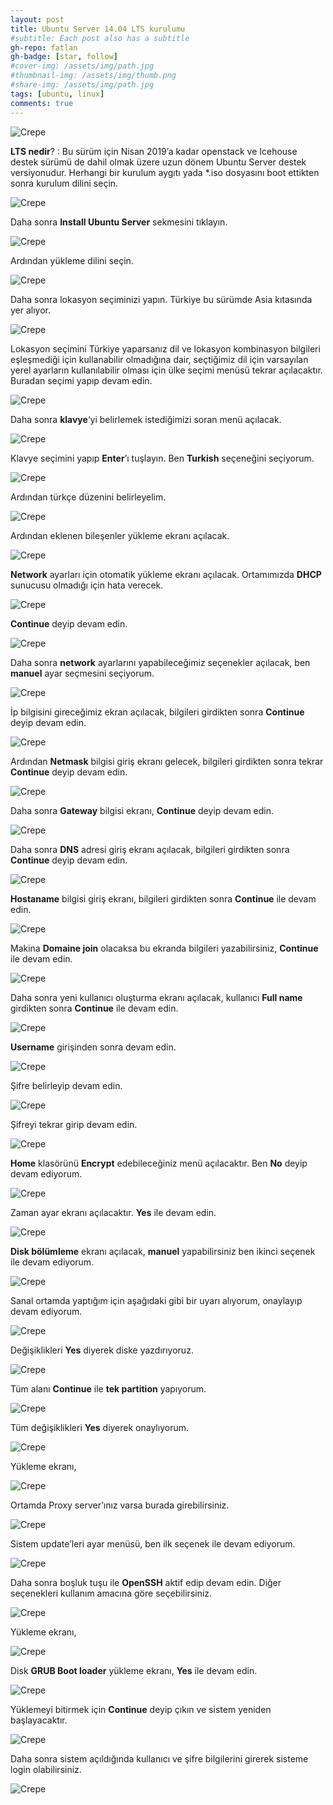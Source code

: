 ```yaml
---
layout: post
title: Ubuntu Server 14.04 LTS kurulumu
#subtitle: Each post also has a subtitle
gh-repo: fatlan
gh-badge: [star, follow]
#cover-img: /assets/img/path.jpg
#thumbnail-img: /assets/img/thumb.png
#share-img: /assets/img/path.jpg
tags: [ubuntu, linux]
comments: true
---
```

![Crepe](/assets/img/ubun14-inst/ubun14-ins01.png)

**LTS nedir**? : Bu sürüm için Nisan 2019’a kadar openstack ve Icehouse destek sürümü de dahil olmak üzere uzun dönem Ubuntu Server destek versiyonudur.
Herhangi bir kurulum aygıtı yada *.iso dosyasını boot ettikten sonra kurulum dilini seçin.

![Crepe](/assets/img/ubun14-inst/ubun14-ins02.png)

Daha sonra **Install Ubuntu Server** sekmesini tıklayın.

![Crepe](/assets/img/ubun14-inst/ubun14-ins03.png)

Ardından yükleme dilini seçin.

![Crepe](/assets/img/ubun14-inst/ubun14-ins04.png)

Daha sonra lokasyon seçiminizi yapın. Türkiye bu sürümde Asia kıtasında yer alıyor.

![Crepe](/assets/img/ubun14-inst/ubun14-ins05.png)

Lokasyon seçimini Türkiye yaparsanız dil ve lokasyon kombinasyon bilgileri eşleşmediği için kullanabilir olmadığına dair, seçtiğimiz dil için varsayılan yerel ayarların kullanılabilir olması için ülke seçimi menüsü tekrar açılacaktır.
Buradan seçimi yapıp devam edin.

![Crepe](/assets/img/ubun14-inst/ubun14-ins06.png)

Daha sonra **klavye**‘yi belirlemek istediğimizi soran menü açılacak.

![Crepe](/assets/img/ubun14-inst/ubun14-ins07.png)

Klavye seçimini yapıp **Enter**’ı tuşlayın. Ben **Turkish** seçeneğini seçiyorum.

![Crepe](/assets/img/ubun14-inst/ubun14-ins08.png)

Ardından türkçe düzenini belirleyelim.

![Crepe](/assets/img/ubun14-inst/ubun14-ins09.png)

Ardından eklenen bileşenler yükleme ekranı açılacak.

![Crepe](/assets/img/ubun14-inst/ubun14-ins10.png)

**Network** ayarları için otomatik yükleme ekranı açılacak. Ortamımızda **DHCP** sunucusu olmadığı için hata verecek.

![Crepe](/assets/img/ubun14-inst/ubun14-ins11.png)

**Continue** deyip devam edin.

![Crepe](/assets/img/ubun14-inst/ubun14-ins12.png)

Daha sonra **network** ayarlarını yapabileceğimiz seçenekler açılacak, ben **manuel** ayar seçmesini seçiyorum.

![Crepe](/assets/img/ubun14-inst/ubun14-ins13.png)

İp bilgisini gireceğimiz ekran açılacak, bilgileri girdikten sonra **Continue** deyip devam edin.

![Crepe](/assets/img/ubun14-inst/ubun14-ins14.png)

Ardından **Netmask** bilgisi giriş ekranı gelecek, bilgileri girdikten sonra tekrar **Continue** deyip devam edin.

![Crepe](/assets/img/ubun14-inst/ubun14-ins15.png)

Daha sonra **Gateway** bilgisi ekranı, **Continue** deyip devam edin.

![Crepe](/assets/img/ubun14-inst/ubun14-ins16.png)

Daha sonra **DNS** adresi giriş ekranı açılacak, bilgileri girdikten sonra **Continue** deyip devam edin.

![Crepe](/assets/img/ubun14-inst/ubun14-ins17.png)

**Hostaname** bilgisi giriş ekranı, bilgileri girdikten sonra **Continue** ile devam edin.

![Crepe](/assets/img/ubun14-inst/ubun14-ins18.png)

Makina **Domaine join** olacaksa bu ekranda bilgileri yazabilirsiniz, **Continue** ile devam edin.

![Crepe](/assets/img/ubun14-inst/ubun14-ins19.png)

Daha sonra yeni kullanıcı oluşturma ekranı açılacak, kullanıcı **Full name** girdikten sonra **Continue** ile devam edin.

![Crepe](/assets/img/ubun14-inst/ubun14-ins20.png)

**Username** girişinden sonra devam edin.

![Crepe](/assets/img/ubun14-inst/ubun14-ins21.png)

Şifre belirleyip devam edin.

![Crepe](/assets/img/ubun14-inst/ubun14-ins22.png)

Şifreyi tekrar girip devam edin.

![Crepe](/assets/img/ubun14-inst/ubun14-ins23.png)

**Home** klasörünü **Encrypt** edebileceğiniz menü açılacaktır. Ben **No** deyip devam ediyorum.

![Crepe](/assets/img/ubun14-inst/ubun14-ins24.png)

Zaman ayar ekranı açılacaktır. **Yes** ile devam edin.

![Crepe](/assets/img/ubun14-inst/ubun14-ins25.png)

**Disk bölümleme** ekranı açılacak, **manuel** yapabilirsiniz ben ikinci seçenek ile devam ediyorum.

![Crepe](/assets/img/ubun14-inst/ubun14-ins26.png)

Sanal ortamda yaptığım için aşağıdaki gibi bir uyarı alıyorum, onaylayıp devam ediyorum.

![Crepe](/assets/img/ubun14-inst/ubun14-ins27.png)

Değişiklikleri **Yes** diyerek diske yazdırıyoruz.

![Crepe](/assets/img/ubun14-inst/ubun14-ins28.png)

Tüm alanı **Continue** ile **tek partition** yapıyorum.

![Crepe](/assets/img/ubun14-inst/ubun14-ins29.png)

Tüm değişiklikleri **Yes** diyerek onaylıyorum.

![Crepe](/assets/img/ubun14-inst/ubun14-ins30.png)

Yükleme ekranı,

![Crepe](/assets/img/ubun14-inst/ubun14-ins31.png)

Ortamda Proxy server’ınız varsa burada girebilirsiniz.

![Crepe](/assets/img/ubun14-inst/ubun14-ins32.png)

Sistem update’leri ayar menüsü, ben ilk seçenek ile devam ediyorum.

![Crepe](/assets/img/ubun14-inst/ubun14-ins33.png)

Daha sonra boşluk tuşu ile **OpenSSH** aktif edip devam edin. Diğer seçenekleri kullanım amacına göre seçebilirsiniz.

![Crepe](/assets/img/ubun14-inst/ubun14-ins34.png)

Yükleme ekranı,

![Crepe](/assets/img/ubun14-inst/ubun14-ins35.png)

Disk **GRUB Boot loader** yükleme ekranı, **Yes** ile devam edin.

![Crepe](/assets/img/ubun14-inst/ubun14-ins36.png)

Yüklemeyi bitirmek için **Continue** deyip çıkın ve sistem yeniden başlayacaktır.

![Crepe](/assets/img/ubun14-inst/ubun14-ins37.png)

Daha sonra sistem açıldığında kullanıcı ve şifre bilgilerini girerek sisteme login olabilirsiniz.

![Crepe](/assets/img/ubun14-inst/ubun14-ins38.png)
